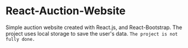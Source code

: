 # React-Auction-Website
Simple auction website created with React.js, and React-Bootstrap. The project uses local storage to save the user's data.
`The project is not fully done.`
